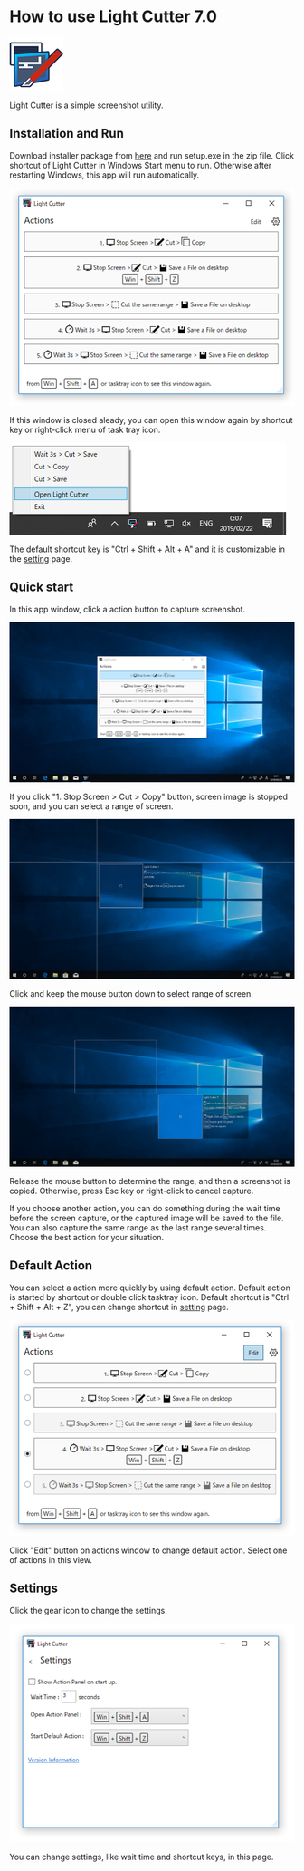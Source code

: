 # How to use Light Cutter 7.0
![Light Cutter](images/LightCutter7.png) 

Light Cutter is a simple screenshot utility. 

## Installation and Run
Download installer package from [here](https://github.com/surviveplus/Light-Cutter/releases)  and run setup.exe in the zip file.
Click shortcut of Light Cutter in Windows Start menu to run. Otherwise after restarting Windows, this app will run automatically.  

![Action Panel](images/ActionPanel.png)

If this window is closed aleady, you can open this window again by  shortcut key  or right-click menu of task tray icon.

![Tasktray Icon](images/TasktrayIcon.png)

The default shortcut key is "Ctrl + Shift + Alt + A" and it is customizable in the [setting](##Settings) page.

## Quick start
In this app window, click a action button to capture screenshot.

![Screen 1](images/screen1.png)

If you click "1. Stop Screen > Cut > Copy" button, screen image is stopped soon, and you can select a range of screen.


![Screen 2](images/screen2.png)

Click and keep the mouse button down to select range of screen.

![Screen 3](images/screen3.png)

Release the mouse button to determine the range, and then a screenshot is copied.
Otherwise, press Esc key or right-click to cancel capture.

If you choose another action, you can do something during the wait time before the screen capture, or the captured image will be saved to the file.
You can also capture the same range as the last range several times.
Choose the best action for your situation.

## Default Action

You can select a action more quickly by using default action.
Default action is started by shortcut or double click tasktray icon.
Default shortcut is "Ctrl + Shift + Alt + Z", you can change shortcut in [setting](##Settings) page.

![Edit Action Panel](images/ActionPanelEdit.png)

Click "Edit" button on actions window to change default action. 
Select one of actions in this view.


## Settings
Click the gear icon to change the settings.

![Settings](images/Settings.png)

You can change settings, like wait time and shortcut keys, in this page.